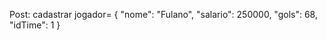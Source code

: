 Post: cadastrar jogador=
{
    "nome": "Fulano",
    "salario": 250000,
    "gols": 68,
    "idTime": 1
}
